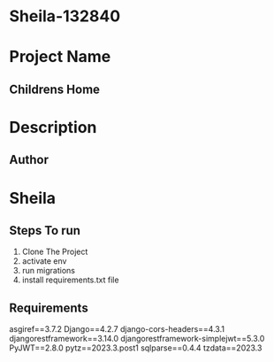 # Sheila-132840

# Project Name
## Childrens Home

# Description


## Author
# Sheila

## Steps To run 
1. Clone The Project
2. activate env
3. run migrations
4. install requirements.txt file

## Requirements

asgiref==3.7.2
Django==4.2.7
django-cors-headers==4.3.1
djangorestframework==3.14.0
djangorestframework-simplejwt==5.3.0
PyJWT==2.8.0
pytz==2023.3.post1
sqlparse==0.4.4
tzdata==2023.3
